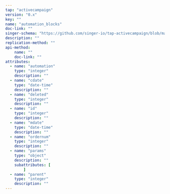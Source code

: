 ```yaml
---
tap: "activecampaign"
version: "0.x"
key: ""
name: "automation_blocks"
doc-link: ""
singer-schema: "https://github.com/singer-io/tap-activecampaign/blob/master/tap_activecampaign/schemas/automation_blocks.json"
description: ""
replication-method: ""
api-method:
    name: ""
    doc-link: ""
attributes:
  - name: "automation"
    type: "integer"
    description: ""
  - name: "cdate"
    type: "date-time"
    description: ""
  - name: "deleted"
    type: "integer"
    description: ""
  - name: "id"
    type: "integer"
    description: ""
  - name: "mdate"
    type: "date-time"
    description: ""
  - name: "ordernum"
    type: "integer"
    description: ""
  - name: "params"
    type: "object"
    description: ""
    subattributes: [
        ]
  - name: "parent"
    type: "integer"
    description: ""
---
```

